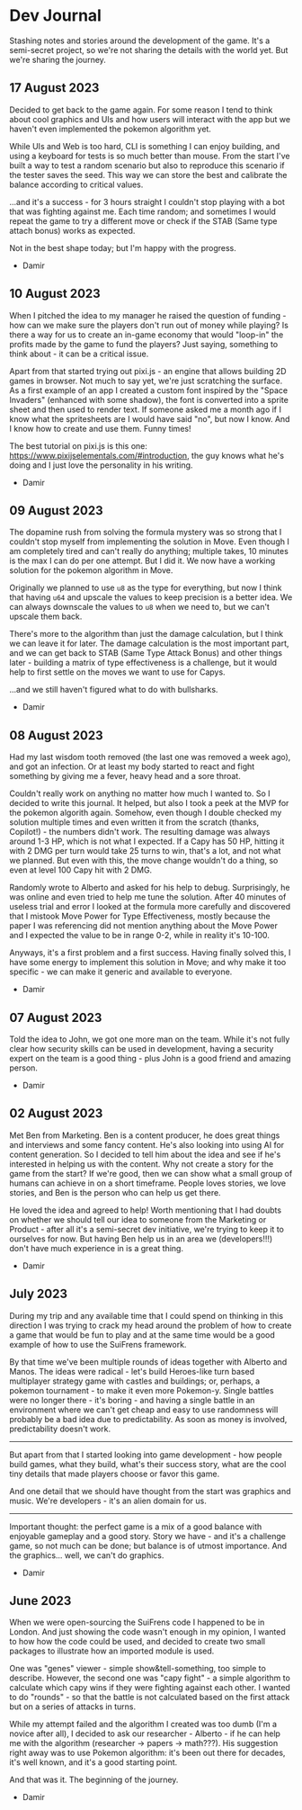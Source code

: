 # Dev Journal

Stashing notes and stories around the development of the game. It's a semi-secret project, so we're not sharing the details with the world yet. But we're sharing the journey.

## 17 August 2023

Decided to get back to the game again. For some reason I tend to think about cool graphics and UIs and how users will interact with the app but we haven't even implemented the pokemon algorithm yet.

While UIs and Web is too hard, CLI is something I can enjoy building, and using a keyboard for tests is so much better than mouse. From the start I've built a way to test a random scenario but also to reproduce this scenario if the tester saves the seed. This way we can store the best and calibrate the balance according to critical values.

...and it's a success - for 3 hours straight I couldn't stop playing with a bot that was fighting against me. Each time random; and sometimes I would repeat the game to try a different move or check if the STAB (Same type attach bonus) works as expected.

Not in the best shape today; but I'm happy with the progress.

- Damir

## 10 August 2023

When I pitched the idea to my manager he raised the question of funding - how can we make sure the players don't run out of money while playing? Is there a way for us to create an in-game economy that would "loop-in" the profits made by the game to fund the players? Just saying, something to think about - it can be a critical issue.

Apart from that started trying out pixi.js - an engine that allows building 2D games in browser. Not much to say yet, we're just scratching the surface. As a first example of an app I created a custom font inspired by the "Space Invaders" (enhanced with some shadow), the font is converted into a sprite sheet and then used to render text. If someone asked me a month ago if I know what the spritesheets are I would have said "no", but now I know. And I know how to create and use them. Funny times!

The best tutorial on pixi.js is this one: https://www.pixijselementals.com/#introduction, the guy knows what he's doing and I just love the personality in his writing.

- Damir

## 09 August 2023

The dopamine rush from solving the formula mystery was so strong that I couldn't stop myself from implementing the solution in Move. Even though I am completely tired and can't really do anything; multiple takes, 10 minutes is the max I can do per one attempt. But I did it. We now have a working solution for the pokemon algorithm in Move.

Originally we planned to use `u8` as the type for everything, but now I think that having `u64` and upscale the values to keep precision is a better idea. We can always downscale the values to `u8` when we need to, but we can't upscale them back.

There's more to the algorithm than just the damage calculation, but I think we can leave it for later. The damage calculation is the most important part, and we can get back to STAB (Same Type Attack Bonus) and other things later - building a matrix of type effectiveness is a challenge, but it would help to first settle on the moves we want to use for Capys.

...and we still haven't figured what to do with bullsharks.

- Damir

## 08 August 2023

Had my last wisdom tooth removed (the last one was removed a week ago), and got an infection. Or at least my body started to react and fight something by giving me a fever, heavy head and a sore throat.

Couldn't really work on anything no matter how much I wanted to. So I decided to write this journal. It helped, but also I took a peek at the MVP for the pokemon algorith again. Somehow, even though I double checked my solution multiple times and even written it from the scratch (thanks, Copilot!) - the numbers didn't work. The resulting damage was always around 1-3 HP, which is not what I expected. If a Capy has 50 HP, hitting it with 2 DMG per turn would take 25 turns to win, that's a lot, and not what we planned. But even with this, the move change wouldn't do a thing, so even at level 100 Capy hit with 2 DMG.

Randomly wrote to Alberto and asked for his help to debug. Surprisingly, he was online and even tried to help me tune the solution. After 40 minutes of useless trial and error I looked at the formula more carefully and discovered that I mistook Move Power for Type Effectiveness, mostly because the paper I was referencing did not mention anything about the Move Power and I expected the value to be in range 0-2, while in reality it's 10-100.

Anyways, it's a first problem and a first success. Having finally solved this, I have some energy to implement this solution in Move; and why make it too specific - we can make it generic and available to everyone.

- Damir


## 07 August 2023

Told the idea to John, we got one more man on the team. While it's not fully clear how security skills can be used in development, having a security expert on the team is a good thing - plus John is a good friend and amazing person.

- Damir


## 02 August 2023

Met Ben from Marketing. Ben is a content producer, he does great things and interviews and some fancy content. He's also looking into using AI for content generation. So I decided to tell him about the idea and see if he's interested in helping us with the content. Why not create a story for the game from the start? If we're good, then we can show what a small group of humans can achieve in on a short timeframe. People loves stories, we love stories, and Ben is the person who can help us get there.

He loved the idea and agreed to help! Worth mentioning that I had doubts on whether we should tell our idea to someone from the Marketing or Product - after all it's a semi-secret dev initiative, we're trying to keep it to ourselves for now. But having Ben help us in an area we (developers!!!) don't have much experience in is a great thing.

- Damir


## July 2023

During my trip and any available time that I could spend on thinking in this direction I was trying to crack my head around the problem of how to create a game that would be fun to play and at the same time would be a good example of how to use the SuiFrens framework.

By that time we've been multiple rounds of ideas together with Alberto and Manos. The ideas were radical - let's build Heroes-like turn based multiplayer strategy game with castles and buildings; or, perhaps, a pokemon tournament - to make it even more Pokemon-y. Single battles were no longer there - it's boring - and having a single battle in an environment where we can't get cheap and easy to use randomness will probably be a bad idea due to predictability. As soon as money is involved, predictability doesn't work.

---

But apart from that I started looking into game development - how people build games, what they build, what's their success story, what are the cool tiny details that made players choose or favor this game.

And one detail that we should have thought from the start was graphics and music. We're developers - it's an alien domain for us.

---

Important thought: the perfect game is a mix of a good balance with enjoyable gameplay and a good story. Story we have - and it's a challenge game, so not much can be done; but balance is of utmost importance. And the graphics... well, we can't do graphics.

- Damir


## June 2023

When we were open-sourcing the SuiFrens code I happened to be in London. And just showing the code wasn't enough in my opinion, I wanted to how how the code could be used, and decided to create two small packages to illustrate how an imported module is used.

One was "genes" viewer - simple show&tell-something, too simple to describe. However, the second one was "capy fight" - a simple algorithm to calculate which capy wins if they were fighting against each other. I wanted to do "rounds" - so that the battle is not calculated based on the first attack but on a series of attacks in turns.

While my attempt failed and the algorithm I created was too dumb (I'm a novice after all), I decided to ask our researcher - Alberto - if he can help me with the algorithm (researcher -> papers -> math???). His suggestion right away was to use Pokemon algorithm: it's been out there for decades, it's well known, and it's a good starting point.

And that was it. The beginning of the journey.

- Damir
